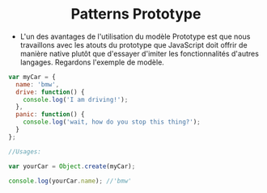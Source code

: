 # <div align="center"> Patterns Prototype </div>

* L'un des avantages de l'utilisation du modèle Prototype est que nous travaillons avec les atouts du prototype que JavaScript doit offrir de manière native plutôt que d'essayer d'imiter les fonctionnalités d'autres langages. Regardons l'exemple de modèle.

```javascript
var myCar = {
  name: 'bmw',
  drive: function() {
    console.log('I am driving!');
  },
  panic: function() {
    console.log('wait, how do you stop this thing?');
  }
};

//Usages:

var yourCar = Object.create(myCar);

console.log(yourCar.name); //'bmw'
```
